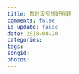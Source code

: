 ```yaml
---
title: 暂时没有想好标题
comments: false
is_update: false
date: 2018-08-20
categories:
tags:
songid:
photos:
---
```

<!-- 
{% note info %}  {% endnote %} 
default primary success info warning danger
 标签别名
{% cq %} blah blah blah {% endcq %}
-->
